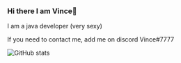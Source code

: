 ### Hi there I am Vince👋

I am a java developer (very sexy)

If you need to contact me, add me on discord Vince#7777

![GitHub stats](https://github-readme-stats.vercel.app/api?username=VincentTro&theme=dark&show_icons=true)
<!--
**VincentTro/VincentTro** is a ✨ _special_ ✨ repository because its `README.md` (this file) appears on your GitHub profile.

Here are some ideas to get you started:

- 🔭 I’m currently working on ...
- 🌱 I’m currently learning ...
- 👯 I’m looking to collaborate on ...
- 🤔 I’m looking for help with ...
- 💬 Ask me about ...
- 📫 How to reach me: ...
- 😄 Pronouns: ...
- ⚡ Fun fact: ...
-->
